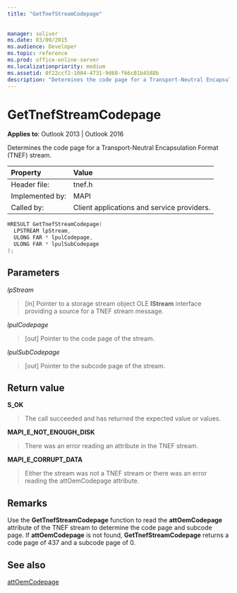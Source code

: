 ```yaml
---
title: "GetTnefStreamCodepage"
 
 
manager: soliver
ms.date: 03/09/2015
ms.audience: Developer
ms.topic: reference
ms.prod: office-online-server
ms.localizationpriority: medium
ms.assetid: 0f22ccf2-1004-4731-9d68-f66c01b4588b
description: "Determines the code page for a Transport-Neutral Encapsulation Format (TNEF) stream. Use the this function to read the **attOemCodepage** attribute."
---
```


# GetTnefStreamCodepage

  
  
**Applies to**: Outlook 2013 | Outlook 2016 
  
Determines the code page for a Transport-Neutral Encapsulation Format (TNEF) stream.
  
|Property |Value |
|:-----|:-----|
|Header file:  <br/> |tnef.h  <br/> |
|Implemented by:  <br/> |MAPI  <br/> |
|Called by:  <br/> |Client applications and service providers. |
   
```cpp
HRESULT GetTnefStreamCodepage(
  LPSTREAM lpStream,
  ULONG FAR * lpulCodepage,
  ULONG FAR * lpulSubCodepage
);
```

## Parameters

 _lpStream_
  
> [in] Pointer to a storage stream object OLE **IStream** interface providing a source for a TNEF stream message. 
    
 _lpulCodepage_
  
> [out] Pointer to the code page of the stream.
    
 _lpulSubCodepage_
  
> [out] Pointer to the subcode page of the stream.
    
## Return value

 **S_OK**
  
> The call succeeded and has returned the expected value or values.
    
 **MAPI_E_NOT_ENOUGH_DISK**
  
> There was an error reading an attribute in the TNEF stream.
    
 **MAPI_E_CORRUPT_DATA**
  
> Either the stream was not a TNEF stream or there was an error reading the attOemCodepage attribute.
    
## Remarks

Use the **GetTnefStreamCodepage** function to read the **attOemCodepage** attribute of the TNEF stream to determine the code page and subcode page. If **attOemCodepage** is not found, **GetTnefStreamCodepage** returns a code page of 437 and a subcode page of 0. 
  
## See also



[attOemCodepage](https://msdn.microsoft.com/library/ee158667%28EXCHG.80%29.aspx)

